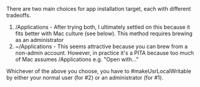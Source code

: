 There are two main choices for app installation target, each with different tradeoffs.

1. /Applications - After trying both, I ultimately settled on this because it fits better with Mac culture (see below). This method requires brewing as an administrator
2. ~/Applications - This seems attractive because you can brew from a non-admin account. However, in practice it's a PITA because too much of Mac assumes /Applications e.g. "Open with…"

Whichever of the above you choose, you have to #makeUsrLocalWritable by either your normal user (for #2) or an administrator (for #1).